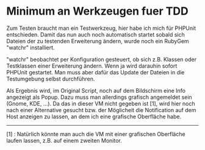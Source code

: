 # Minimum an Werkzeugen fuer TDD

Zum Testen braucht man ein Testwerkzeug, hier habe ich mich für PHPUnit entschieden. Damit das nun auch noch automatisch startet sobald sich Dateien der zu testenden Erweiterung ändern, wurde noch ein RubyGem "watchr" installiert.

"watchr" beobachtet per Konfiguration gesteuert, ob sich z.B. Klassen oder Testklassen einer Erweiterung ändern. Wenn ja wird darauhin sofort PHPUnit gestartet. Man muss aber dafür das Update der Dateien in die Testumgebung selbst durchführen.

Als Ergebnis wird, im Original Script, noch auf dem Bildschirm eine Info angezeigt als Popup. Dazu muss man allerdings grafisch angemeldet sein (Gnome, KDE, ...). Da das in dieser VM nicht gegeben ist [1], wird hier noch nach einer Alternative gesucht bzw. der Möglicheit die Notification auf dem Host anzeigen zu lassen, an dem ich eine grafische Oberfläche habe.  


----------

[1] : Natürlich könnte man auch die VM mit einer grafischen Oberfläche laufen lassen, z.B. auf einem zweiten Monitor.